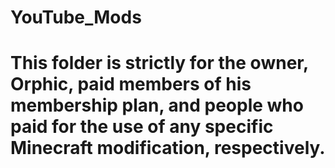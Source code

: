 # YouTube_Mods
# This folder is strictly for the owner, Orphic, paid members of his membership plan, and people who paid for the use of any specific Minecraft modification, respectively.
